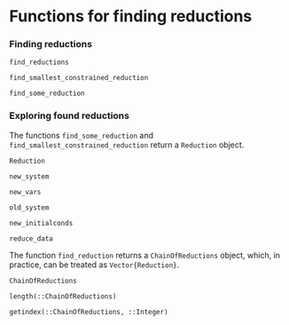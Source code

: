 # Functions for finding reductions

### Finding reductions

```@docs
find_reductions
```

```@docs
find_smallest_constrained_reduction
```

```@docs
find_some_reduction
```

### Exploring found reductions

The functions `find_some_reduction` and `find_smallest_constrained_reduction` return a `Reduction` object.

```@docs
Reduction
```

```@docs
new_system
```

```@docs
new_vars
```

```@docs
old_system
```

```@docs
new_initialconds
```

```@docs
reduce_data
```

The function `find_reduction` returns a `ChainOfReductions` object,
which, in practice, can be treated as `Vector{Reduction}`.

```@docs
ChainOfReductions
```

```@docs
length(::ChainOfReductions)
```

```@docs
getindex(::ChainOfReductions, ::Integer)
```
